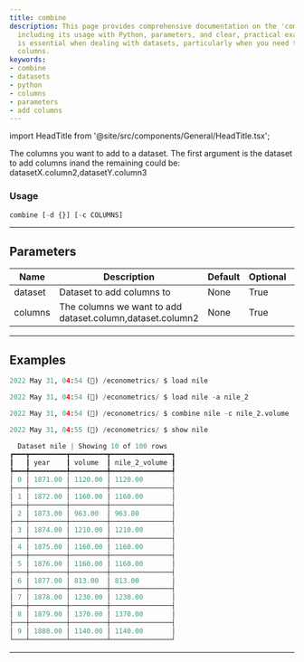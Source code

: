 ```yaml
---
title: combine
description: This page provides comprehensive documentation on the 'combine' function,
  including its usage with Python, parameters, and clear, practical examples. Combine
  is essential when dealing with datasets, particularly when you need to add specific
  columns.
keywords:
- combine
- datasets
- python
- columns
- parameters
- add columns
---
```


import HeadTitle from '@site/src/components/General/HeadTitle.tsx';

<HeadTitle title="econometrics /combine - Reference | OpenBB Terminal Docs" />

The columns you want to add to a dataset. The first argument is the dataset to add columns inand the remaining could be: datasetX.column2,datasetY.column3

### Usage

```python
combine [-d {}] [-c COLUMNS]
```

---

## Parameters

| Name | Description | Default | Optional | Choices |
| ---- | ----------- | ------- | -------- | ------- |
| dataset | Dataset to add columns to | None | True | None |
| columns | The columns we want to add dataset.column,dataset.column2 | None | True | None |


---

## Examples

```python
2022 May 31, 04:54 (🦋) /econometrics/ $ load nile

2022 May 31, 04:54 (🦋) /econometrics/ $ load nile -a nile_2

2022 May 31, 04:54 (🦋) /econometrics/ $ combine nile -c nile_2.volume

2022 May 31, 04:55 (🦋) /econometrics/ $ show nile

  Dataset nile | Showing 10 of 100 rows
┏━━━┳━━━━━━━━━┳━━━━━━━━━┳━━━━━━━━━━━━━━━┓
┃   ┃ year    ┃ volume  ┃ nile_2_volume ┃
┡━━━╇━━━━━━━━━╇━━━━━━━━━╇━━━━━━━━━━━━━━━┩
│ 0 │ 1871.00 │ 1120.00 │ 1120.00       │
├───┼─────────┼─────────┼───────────────┤
│ 1 │ 1872.00 │ 1160.00 │ 1160.00       │
├───┼─────────┼─────────┼───────────────┤
│ 2 │ 1873.00 │ 963.00  │ 963.00        │
├───┼─────────┼─────────┼───────────────┤
│ 3 │ 1874.00 │ 1210.00 │ 1210.00       │
├───┼─────────┼─────────┼───────────────┤
│ 4 │ 1875.00 │ 1160.00 │ 1160.00       │
├───┼─────────┼─────────┼───────────────┤
│ 5 │ 1876.00 │ 1160.00 │ 1160.00       │
├───┼─────────┼─────────┼───────────────┤
│ 6 │ 1877.00 │ 813.00  │ 813.00        │
├───┼─────────┼─────────┼───────────────┤
│ 7 │ 1878.00 │ 1230.00 │ 1230.00       │
├───┼─────────┼─────────┼───────────────┤
│ 8 │ 1879.00 │ 1370.00 │ 1370.00       │
├───┼─────────┼─────────┼───────────────┤
│ 9 │ 1880.00 │ 1140.00 │ 1140.00       │
└───┴─────────┴─────────┴───────────────┘
```
---
